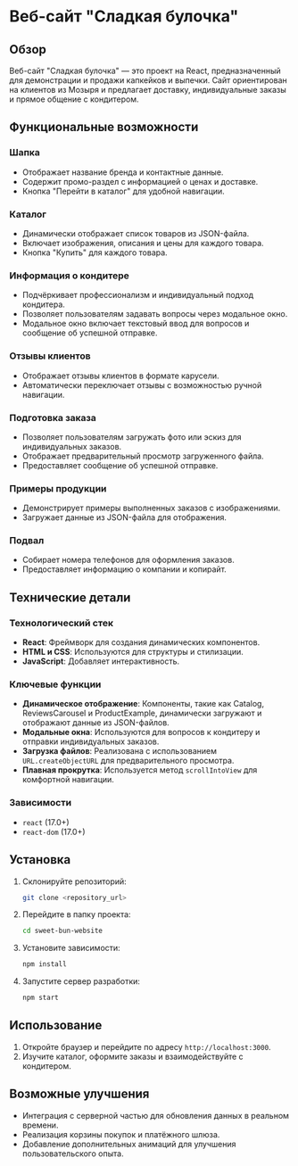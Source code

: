 # Веб-сайт "Сладкая булочка"

## Обзор
Веб-сайт "Сладкая булочка" — это проект на React, предназначенный для демонстрации и продажи капкейков и выпечки. Сайт ориентирован на клиентов из Мозыря и предлагает доставку, индивидуальные заказы и прямое общение с кондитером.

## Функциональные возможности
### Шапка
- Отображает название бренда и контактные данные.
- Содержит промо-раздел с информацией о ценах и доставке.
- Кнопка "Перейти в каталог" для удобной навигации.

### Каталог
- Динамически отображает список товаров из JSON-файла.
- Включает изображения, описания и цены для каждого товара.
- Кнопка "Купить" для каждого товара.

### Информация о кондитере
- Подчёркивает профессионализм и индивидуальный подход кондитера.
- Позволяет пользователям задавать вопросы через модальное окно.
- Модальное окно включает текстовый ввод для вопросов и сообщение об успешной отправке.

### Отзывы клиентов
- Отображает отзывы клиентов в формате карусели.
- Автоматически переключает отзывы с возможностью ручной навигации.

### Подготовка заказа
- Позволяет пользователям загружать фото или эскиз для индивидуальных заказов.
- Отображает предварительный просмотр загруженного файла.
- Предоставляет сообщение об успешной отправке.

### Примеры продукции
- Демонстрирует примеры выполненных заказов с изображениями.
- Загружает данные из JSON-файла для отображения.

### Подвал
- Собирает номера телефонов для оформления заказов.
- Предоставляет информацию о компании и копирайт.

## Технические детали
### Технологический стек
- **React**: Фреймворк для создания динамических компонентов.
- **HTML и CSS**: Используются для структуры и стилизации.
- **JavaScript**: Добавляет интерактивность.

### Ключевые функции
- **Динамическое отображение**: Компоненты, такие как Catalog, ReviewsCarousel и ProductExample, динамически загружают и отображают данные из JSON-файлов.
- **Модальные окна**: Используются для вопросов к кондитеру и отправки индивидуальных заказов.
- **Загрузка файлов**: Реализована с использованием `URL.createObjectURL` для предварительного просмотра.
- **Плавная прокрутка**: Используется метод `scrollIntoView` для комфортной навигации.

### Зависимости
- `react` (17.0+)
- `react-dom` (17.0+)

## Установка
1. Склонируйте репозиторий:
   ```bash
   git clone <repository_url>
   ```
2. Перейдите в папку проекта:
   ```bash
   cd sweet-bun-website
   ```
3. Установите зависимости:
   ```bash
   npm install
   ```
4. Запустите сервер разработки:
   ```bash
   npm start
   ```

## Использование
1. Откройте браузер и перейдите по адресу `http://localhost:3000`.
2. Изучите каталог, оформите заказы и взаимодействуйте с кондитером.

## Возможные улучшения
- Интеграция с серверной частью для обновления данных в реальном времени.
- Реализация корзины покупок и платёжного шлюза.
- Добавление дополнительных анимаций для улучшения пользовательского опыта.